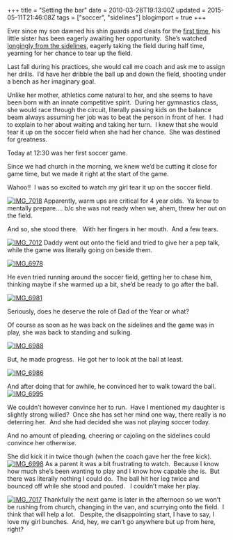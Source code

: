+++
title = "Setting the bar"
date = 2010-03-28T19:13:00Z
updated = 2015-05-11T21:46:08Z
tags = ["soccer", "sidelines"]
blogimport = true 
+++

Ever since my son dawned his shin guards and cleats for the [first time](http://lifeatthecircus.com/2008/09/18/worth-a-thousand-words-and-then-some/), his little sister has been eagerly awaiting her opportunity.&#160; She’s watched [longingly from the sidelines](http://lifeatthecircus.com/2009/09/02/her-chance-to-shine/http://lifeatthecircus.com/2009/09/02/her-chance-to-shine/), eagerly taking the field during half time, yearning for her chance to tear up the field.&#160; 

Last fall during his practices, she would call me coach and ask me to assign her drills.&#160; I’d have her dribble the ball up and down the field, shooting under a bench as her imaginary goal.&#160; 

Unlike her mother, athletics come natural to her, and she seems to have been born with an innate competitive spirit.&#160; During her gymnastics class, she would race through the circuit, literally passing kids on the balance beam always assuming her job was to beat the person in front of her.&#160; I had to explain to her about waiting and taking her turn.&#160; I knew that she would tear it up on the soccer field when she had her chance.&#160; She was destined for greatness.&#160; 

Today at 12:30 was her first soccer game.&#160;&#160; 

Since we had church in the morning, we knew we’d be cutting it close for game time, but we made it right at the start of the game.&#160; 

Wahoo!!&#160; I was so excited to watch my girl tear it up on the soccer field. 

[![IMG_7018](https://latc.s3.amazonaws.com/wp-content/uploads/2010/03/IMG_7018.jpg "IMG_7018")](https://latc.s3.amazonaws.com/wp-content/uploads/2010/03/IMG_7018.jpg) Apparently, warm ups are critical for 4 year olds.&#160; Ya know to mentally prepare…. b/c she was not ready when we, ahem, threw her out on the field.&#160; 

And so, she stood there.&#160;&#160; With her fingers in her mouth.&#160; And a few tears.

[![IMG_7012](https://latc.s3.amazonaws.com/wp-content/uploads/2010/03/IMG_7012.jpg "IMG_7012")](https://latc.s3.amazonaws.com/wp-content/uploads/2010/03/IMG_7012.jpg) Daddy went out onto the field and tried to give her a pep talk, while the game was literally going on beside them.

[![IMG_6978](https://latc.s3.amazonaws.com/wp-content/uploads/2010/03/IMG_6978.jpg "IMG_6978")](https://latc.s3.amazonaws.com/wp-content/uploads/2010/03/IMG_6978.jpg) 

He even tried running around the soccer field, getting her to chase him, thinking maybe if she warmed up a bit, she’d be ready to go after the ball.&#160; 

[![IMG_6981](https://latc.s3.amazonaws.com/wp-content/uploads/2010/03/IMG_6981.jpg "IMG_6981")](https://latc.s3.amazonaws.com/wp-content/uploads/2010/03/IMG_6981.jpg) 

Seriously, does he deserve the role of Dad of the Year or what? 

Of course as soon as he was back on the sidelines and the game was in play, she was back to standing and sulking. 

[![IMG_6988](https://latc.s3.amazonaws.com/wp-content/uploads/2010/03/IMG_6988.jpg "IMG_6988")](https://latc.s3.amazonaws.com/wp-content/uploads/2010/03/IMG_6988.jpg) 

But, he made progress.&#160; He got her to look at the ball at least. 

[![IMG_6986](https://latc.s3.amazonaws.com/wp-content/uploads/2010/03/IMG_6986.jpg "IMG_6986")](https://latc.s3.amazonaws.com/wp-content/uploads/2010/03/IMG_6986.jpg)

And after doing that for awhile, he convinced her to walk toward the ball.&#160; [![IMG_6995](https://latc.s3.amazonaws.com/wp-content/uploads/2010/03/IMG_6995.jpg "IMG_6995")](https://latc.s3.amazonaws.com/wp-content/uploads/2010/03/IMG_6995.jpg) 

We couldn’t however convince her to run.&#160; Have I mentioned my daughter is slightly strong willed?&#160; Once she has set her mind one way, there really is no deterring her.&#160; And she had decided she was not playing soccer today. 

And no amount of pleading, cheering or cajoling on the sidelines could convince her otherwise. 

She did kick it in twice though (when the coach gave her the free kick).[![IMG_6998](https://latc.s3.amazonaws.com/wp-content/uploads/2010/03/IMG_6998.jpg "IMG_6998")](https://latc.s3.amazonaws.com/wp-content/uploads/2010/03/IMG_6998.jpg) As a parent it was a bit frustrating to watch.&#160; Because I know how much she’s been wanting to play and I know how capable she is.&#160; But there was literally nothing I could do.&#160; The ball hit her leg twice and bounced off while she stood and pouted.&#160;&#160; I couldn’t make her play.&#160;&#160;&#160;&#160; 

[![IMG_7017](https://latc.s3.amazonaws.com/wp-content/uploads/2010/03/IMG_7017.jpg "IMG_7017")](https://latc.s3.amazonaws.com/wp-content/uploads/2010/03/IMG_7017.jpg) Thankfully the next game is later in the afternoon so we won’t be rushing from church, changing in the van, and scurrying onto the field.&#160; I think that will help a lot.&#160;&#160; Despite, the disappointing start, I have to say, I love my girl bunches.&#160; And, hey, we can’t go anywhere but up from here, right?&#160; 
